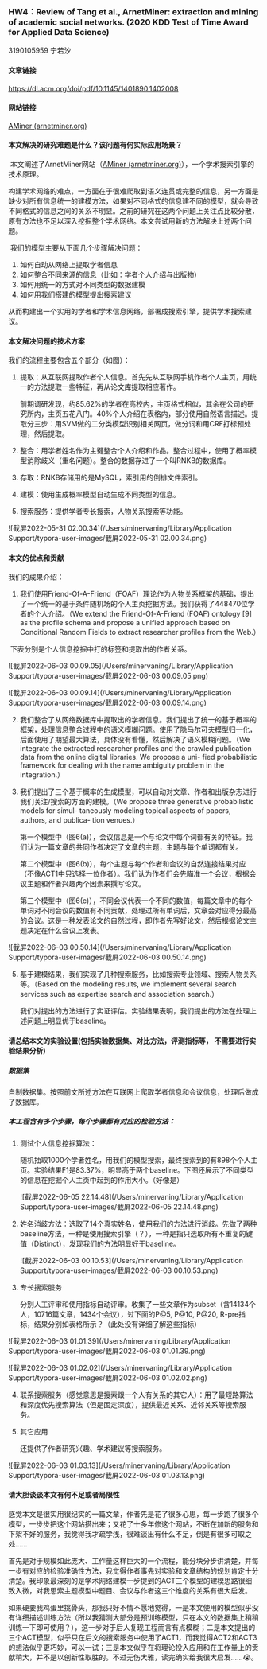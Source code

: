 ### HW4：Review of Tang et al., ArnetMiner: extraction and mining of academic social networks. (2020 KDD Test of Time Award for Applied Data Science)

3190105959 宁若汐

#### 文章链接

https://dl.acm.org/doi/pdf/10.1145/1401890.1402008

#### 网站链接

[AMiner (arnetminer.org)](http://www.arnetminer.org/)

#### 本文解决的研究难题是什么？该问题有何实际应用场景？

​		本文阐述了ArnetMiner网站（[AMiner (arnetminer.org)](http://www.arnetminer.org/)），一个学术搜索引擎的技术原理。

​		构建学术网络的难点，一方面在于很难爬取到语义连贯或完整的信息，另一方面是缺少对所有信息统一的建模方法，如果对不同格式的信息建不同的模型，就会导致不同格式的信息之间的关系不明显。之前的研究在这两个问题上关注点比较分散，原有方法也不足以深入挖掘整个学术网络。本文尝试用新的方法解决上述两个问题。

​		我们的模型主要从下面几个步骤解决问题：

1. 如何自动从网络上提取学者信息
2. 如何整合不同来源的信息（比如：学者个人介绍与出版物）
3. 如何用统一的方式对不同类型的数据建模
4. 如何用我们搭建的模型提出搜索建议

​		从而构建出一个实用的学者和学术信息网络，部署成搜索引擎，提供学术搜索建议。

#### 本文解决问题的技术方案

我们的流程主要包含五个部分（如图）：

1. 提取：从互联网提取作者个人信息。首先先从互联网手机作者个人主页，用统一的方法提取一些特征，再从论文库提取相应著作。

   前期调研发现，约85.62%的学者在高校内，主页格式相似，其余在公司的研究所内，主页五花八门。40%个人介绍在表格内，部分使用自然语言描述。提取分三步：用SVM做的二分类模型识别相关网页，做分词和用CRF打标预处理，然后提取。

2. 整合：用学者姓名作为主键整合个人介绍和作品。整合过程中，使用了概率模型消除歧义（重名问题）。整合的数据存进了一个叫RNKB的数据库。

3. 存取：RNKB存储用的是MySQL，索引用的倒排文件索引。

4. 建模：使用生成概率模型自动生成不同类型的信息。

5. 搜索服务：提供学者专长搜索，人物关系搜索等功能。

![截屏2022-05-31 02.00.34](/Users/minervaning/Library/Application Support/typora-user-images/截屏2022-05-31 02.00.34.png)



#### 本文的优点和贡献

我们的成果介绍：

1. 我们使用Friend-Of-A-Friend（FOAF）理论作为人物关系框架的基础，提出了一个统一的基于条件随机场的个人主页挖掘方法。我们获得了448470位学者的个人介绍。（We extend the Friend-Of-A-Friend (FOAF) ontology [9] as the profile schema and propose a unified approach based on Conditional Random Fields to extract researcher profiles from the Web.）

​		下表分别是个人信息挖掘中打的标签和提取出的作者关系。

![截屏2022-06-03 00.09.05](/Users/minervaning/Library/Application Support/typora-user-images/截屏2022-06-03 00.09.05.png)

![截屏2022-06-03 00.09.14](/Users/minervaning/Library/Application Support/typora-user-images/截屏2022-06-03 00.09.14.png)

2. 我们整合了从网络数据库中提取出的学者信息。我们提出了统一的基于概率的框架，处理信息整合过程中的语义模糊问题。使用了隐马尔可夫模型归一化，后面使用了期望最大算法，具体没有看懂，然后解决了语义模糊问题。（We integrate the extracted researcher profiles and the crawled publication data from the online digital libraries. We propose a uni- fied probabilistic framework for dealing with the name ambiguity problem in the integration.）

   

3. 我们提出了三个基于概率的生成模型，可以自动对文章、作者和出版杂志进行我们关注/搜索的方面的建模。（We propose three generative probabilistic models for simul- taneously modeling topical aspects of papers, authors, and publica- tion venues.）

   第一个模型中（图6(a)），会议信息是一个与论文中每个词都有关的特征。我们认为一篇文章的共同作者决定了文章的主题，主题与每个单词都有关。

   第二个模型中（图6(b)），每个主题与每个作者和会议的自然连接结果对应（不像ACT1中只选择一位作者）。我们认为作者们会先瞄准一个会议，根据会议主题和作者兴趣两个因素来撰写论文。

   第三个模型中（图6(c)），不同会议代表一个不同的数值，每篇文章中的每个单词对不同会议的数值有不同贡献，处理过所有单词后，文章会对应得分最高的会议。这是一种发表论文的自然过程，即作者先写好论文，然后根据论文主题决定在什么会议上发表。

![截屏2022-06-03 00.50.14](/Users/minervaning/Library/Application Support/typora-user-images/截屏2022-06-03 00.50.14.png)

5. 基于建模结果，我们实现了几种搜索服务，比如搜索专业领域、搜索人物关系等。（Based on the modeling results, we implement several search services such as expertise search and association search.）

   我们对提出的方法进行了实证评估。实验结果表明，我们提出的方法在处理上述问题上明显优于baseline。

   

#### 请总结本文的实验设置(包括实验数据集、对比方法，评测指标等， 不需要进行实验结果分析)

##### 数据集

自制数据集。按照前文所述方法在互联网上爬取学者信息和会议信息，处理后做成了数据库。

##### 本工程含有多个步骤，每个步骤都有对应的检验方法：

1. 测试个人信息挖掘算法：

   随机抽取1000个学者姓名，用我们的模型搜索，最终搜索到的有898个个人主页。实验结果F1是83.37%，明显高于两个baseline。下图还展示了不同类型的信息在挖掘个人主页中起到的作用大小。（好像是）

   ![截屏2022-06-05 22.14.48](/Users/minervaning/Library/Application Support/typora-user-images/截屏2022-06-05 22.14.48.png)

2. 姓名消歧方法：选取了14个真实姓名，使用我们的方法进行消歧。先做了两种baseline方法，一种是使用搜索引擎（？），一种是指只选取所有不重复的键值（Distinct），发现我们的方法明显好于baseline。

   ![截屏2022-06-03 00.10.53](/Users/minervaning/Library/Application Support/typora-user-images/截屏2022-06-03 00.10.53.png)

3. 专长搜索服务

   分别人工评审和使用指标自动评审。收集了一些文章作为subset（含14134个人，10716篇文章，1434个会议），过下面的P@5, P@10, P@20, R-pre指标，结果分别如表格所示？（此处没有详细了解这些指标）

![截屏2022-06-03 01.01.39](/Users/minervaning/Library/Application Support/typora-user-images/截屏2022-06-03 01.01.39.png)

![截屏2022-06-03 01.02.02](/Users/minervaning/Library/Application Support/typora-user-images/截屏2022-06-03 01.02.02.png)

4. 联系搜索服务（感觉意思是搜索跟一个人有关系的其它人）：用了最短路算法和深度优先搜索算法（但是固定深度），提供最近关系、近邻关系等搜索服务。

5. 其它应用

   还提供了作者研究兴趣、学术建议等搜索服务。

![截屏2022-06-03 01.03.13](/Users/minervaning/Library/Application Support/typora-user-images/截屏2022-06-03 01.03.13.png)

#### 请大胆谈谈本文有何不足或者局限性

​		感觉本文是很实用很纪实的一篇文章，作者先是花了很多心思，每一步跑了很多个模型，一步步把这个网站搭出来；又花了十多年修这个网站，不断在加新的服务和下架不好的服务，我觉得我才疏学浅，很难谈出有什么不足，倒是有很多可取之处……

​		首先是对于规模如此庞大、工作量这样巨大的一个流程，能分块分步讲清楚，并每一步有对应的检验准确性方法，我觉得作者事先对实验和文章结构的规划肯定十分清楚。我印象最深刻的是学术网络建模一步提到的ACT三个模型的建模思路很细致入微，对我思索主题模型中题目、会议与作者这三个维度的关系有很大启发。

​		如果硬要我鸡蛋里挑骨头，那我只好不情不愿地觉得，一是本文使用的模型似乎没有详细描述训练方法（所以我猜测大部分是预训练模型，只在本文的数据集上稍稍训练一下即可使用？），这一步对于后人复现工程而言有点模糊；二是本文提出的三个ACT模型，似乎只在后文的搜索服务中使用了ACT1，而我觉得ACT2和ACT3的想法似乎更巧妙，可以一试；三是本文似乎在将理论投入应用和在工作量上的贡献稍大，并不是以创新性取胜的。不过无伤大雅，读完确实给我很大启发……😭。
